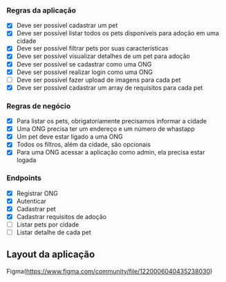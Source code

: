 ### Regras da aplicação
- [x] Deve ser possível cadastrar um pet
- [x] Deve ser possível listar todos os pets disponíveis para adoção em uma cidade
- [x] Deve ser possível filtrar pets por suas características
- [x] Deve ser possível visualizar detalhes de um pet para adoção
- [x] Deve ser possível se cadastrar como uma ONG
- [x] Deve ser possível realizar login como uma ONG
- [ ] Deve ser possível fazer upload de imagens para cada pet
- [x] Deve ser possível cadastrar um array de requisitos para cada pet

### Regras de negócio
- [x] Para listar os pets, obrigatoriamente precisamos informar a cidade
- [x] Uma ONG precisa ter um endereço e um número de whastapp
- [x] Um pet deve estar ligado a uma ONG
- [x] Todos os filtros, além da cidade, são opcionais
- [x] Para uma ONG acessar a aplicação como admin, ela precisa estar logada

### Endpoints
- [x] Registrar ONG
- [x] Autenticar
- [x] Cadastrar pet
- [x] Cadastrar requisitos de adoção
- [ ] Listar pets por cidade
- [ ] Listar detalhe de cada pet

## Layout da aplicação
Figma(https://www.figma.com/community/file/1220006040435238030)